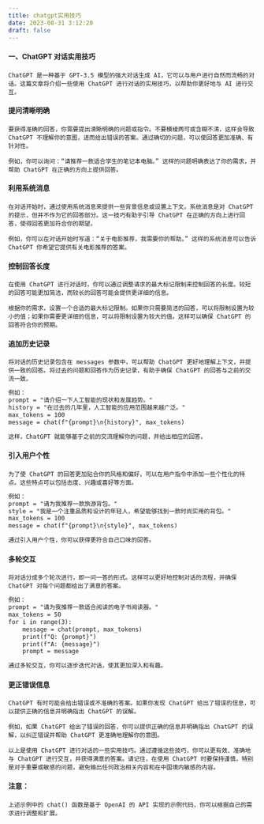 ```yaml
---
title: chatgpt实用技巧
date: 2023-08-31 3:12:20
draft: false
---
```


#### 一、ChatGPT 对话实用技巧
    ChatGPT 是一种基于 GPT-3.5 模型的强大对话生成 AI，它可以与用户进行自然而流畅的对话。这篇文章将介绍一些使用 ChatGPT 进行对话的实用技巧，以帮助你更好地与 AI 进行交互。

#### 提问清晰明确
    要获得准确的回答，你需要提出清晰明确的问题或指令。不要模棱两可或含糊不清，这样会导致 ChatGPT 不理解你的意图，进而给出错误的答案。通过确切的问题，可以使回答更加准确、有针对性。

    例如，你可以询问：“请推荐一款适合学生的笔记本电脑。” 这样的问题明确表达了你的需求，并帮助 ChatGPT 在正确的方向上提供回答。

#### 利用系统消息
    在对话开始时，通过使用系统消息来提供一些背景信息或设置上下文。系统消息是对 ChatGPT 的提示，但并不作为它的回答部分。这一技巧有助于引导 ChatGPT 在正确的方向上进行回答，使得回答更加符合你的期望。

    例如，你可以在对话开始时写道：“关于电影推荐，我需要你的帮助。” 这样的系统消息可以告诉 ChatGPT 你希望它提供有关电影推荐的答案。

#### 控制回答长度
    在使用 ChatGPT 进行对话时，你可以通过调整请求的最大标记限制来控制回答的长度。较短的回答可能更加简洁，而较长的回答可能会提供更详细的信息。

    根据你的需求，设置一个合适的最大标记限制。如果你只需要简洁的回答，可以将限制设置为较小的值；如果你需要更详细的信息，可以将限制设置为较大的值。这样可以确保 ChatGPT 的回答符合你的预期。

#### 追加历史记录
    将对话的历史记录包含在 messages 参数中，可以帮助 ChatGPT 更好地理解上下文，并提供一致的回答。将过去的问题和回答作为历史记录，有助于确保 ChatGPT 的回答与之前的交流一致。

```html
例如：
prompt = "请介绍一下人工智能的现状和发展趋势。"
history = "在过去的几年里，人工智能的应用范围越来越广泛。"
max_tokens = 100
message = chat(f"{prompt}\n{history}", max_tokens)

这样，ChatGPT 就能够基于之前的交流理解你的问题，并给出相应的回答。
```
#### 引入用户个性
    为了使 ChatGPT 的回答更加贴合你的风格和偏好，可以在用户指令中添加一些个性化的特点。这些特点可以包括态度、兴趣或喜好等方面。
```html
例如：
prompt = "请为我推荐一款旅游背包。"
style = "我是一个注重品质和设计的年轻人，希望能够找到一款时尚实用的背包。"
max_tokens = 100
message = chat(f"{prompt}\n{style}", max_tokens)

通过引入用户个性，你可以获得更符合自己口味的回答。
```
#### 多轮交互
    将对话分成多个轮次进行，即一问一答的形式。这样可以更好地控制对话的流程，并确保 ChatGPT 对每个问题都给出了满意的答案。
```html
例如：
prompt = "请为我推荐一款适合阅读的电子书阅读器。"
max_tokens = 50
for i in range(3):
    message = chat(prompt, max_tokens)
    print(f"Q: {prompt}")
    print(f"A: {message}")
    prompt = message

通过多轮交互，你可以逐步迭代对话，使其更加深入和有趣。
```
#### 更正错误信息
    ChatGPT 有时可能会给出错误或不准确的答案。如果你发现 ChatGPT 给出了错误的信息，可以提供正确的信息并明确指出 ChatGPT 的误解。

    例如，如果 ChatGPT 给出了错误的回答，你可以提供正确的信息并明确指出 ChatGPT 的误解，以纠正错误并帮助 ChatGPT 更准确地理解你的意图。

    以上是使用 ChatGPT 进行对话的一些实用技巧。通过遵循这些技巧，你可以更有效、准确地与 ChatGPT 进行交互，并获得满意的答案。请记住，在使用 ChatGPT 时要保持谨慎，特别是对于重要或敏感的问题，避免输出任何政治相关内容和在中国境内敏感的内容。

#### 注意：
    上述示例中的 chat() 函数是基于 OpenAI 的 API 实现的示例代码，你可以根据自己的需求进行调整和扩展。
